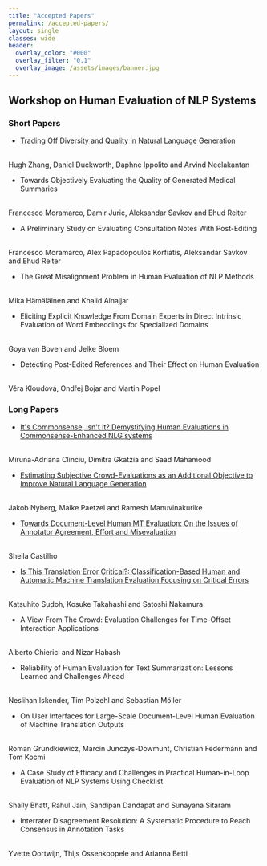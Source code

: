 ```yaml
---
title: "Accepted Papers"
permalink: /accepted-papers/
layout: single
classes: wide
header:
  overlay_color: "#000"
  overlay_filter: "0.1"
  overlay_image: /assets/images/banner.jpg
---
```


## Workshop on Human Evaluation of NLP Systems

### Short Papers

* [Trading Off Diversity and Quality in Natural Language Generation](../papers/2021.humeval-1.3.pdf)
<br />
Hugh Zhang, Daniel Duckworth, Daphne Ippolito and Arvind Neelakantan

* Towards Objectively Evaluating the Quality of Generated Medical Summaries
<br />
Francesco Moramarco, Damir Juric, Aleksandar Savkov and Ehud Reiter

* A Preliminary Study on Evaluating Consultation Notes With Post-Editing
<br />
Francesco Moramarco, Alex Papadopoulos Korfiatis, Aleksandar Savkov and Ehud Reiter

* The Great Misalignment Problem in Human Evaluation of NLP Methods
<br />
Mika Hämäläinen and Khalid Alnajjar

* Eliciting Explicit Knowledge From Domain Experts in Direct Intrinsic Evaluation of Word Embeddings for Specialized Domains
<br />
Goya van Boven and Jelke Bloem

* Detecting Post-Edited References and Their Effect on Human Evaluation
<br />
Věra Kloudová, Ondřej Bojar and Martin Popel


### Long Papers

* [It's Commonsense, isn't it? Demystifying Human Evaluations in Commonsense-Enhanced NLG systems](../papers/2021.humeval-1.1.pdf)
<br />
Miruna-Adriana Clinciu, Dimitra Gkatzia and Saad Mahamood

* [Estimating Subjective Crowd-Evaluations as an Additional Objective to Improve Natural Language Generation](../papers/2021.humeval-1.2.pdf)
<br />
Jakob Nyberg, Maike Paetzel and Ramesh Manuvinakurike

* [Towards Document-Level Human MT Evaluation: On the Issues of Annotator Agreement, Effort and Misevaluation](../papers/2021.humeval-1.4.pdf)
<br />
Sheila Castilho

* [Is This Translation Error Critical?: Classification-Based Human and Automatic Machine Translation Evaluation Focusing on Critical Errors](../papers/2021.humeval-1.5.pdf)
<br />
Katsuhito Sudoh, Kosuke Takahashi and Satoshi Nakamura

* A View From The Crowd: Evaluation Challenges for Time-Offset Interaction Applications
<br />
Alberto Chierici and Nizar Habash

* Reliability of Human Evaluation for Text Summarization: Lessons Learned and Challenges Ahead
<br />
Neslihan Iskender, Tim Polzehl and Sebastian Möller

* On User Interfaces for Large-Scale Document-Level Human Evaluation of Machine Translation Outputs
<br />
Roman Grundkiewicz, Marcin Junczys-Dowmunt, Christian Federmann and Tom Kocmi

* A Case Study of Efficacy and Challenges in Practical Human-in-Loop Evaluation of NLP Systems Using Checklist
<br />
Shaily Bhatt, Rahul Jain, Sandipan Dandapat and Sunayana Sitaram

* Interrater Disagreement Resolution: A Systematic Procedure to Reach Consensus in Annotation Tasks
<br />
Yvette Oortwijn, Thijs Ossenkoppele and Arianna Betti

